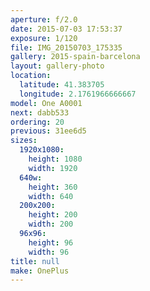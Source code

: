 ```yaml
---
aperture: f/2.0
date: 2015-07-03 17:53:37
exposure: 1/120
file: IMG_20150703_175335
gallery: 2015-spain-barcelona
layout: gallery-photo
location:
  latitude: 41.383705
  longitude: 2.1761966666667
model: One A0001
next: dabb533
ordering: 20
previous: 31ee6d5
sizes:
  1920x1080:
    height: 1080
    width: 1920
  640w:
    height: 360
    width: 640
  200x200:
    height: 200
    width: 200
  96x96:
    height: 96
    width: 96
title: null
make: OnePlus
---
```

